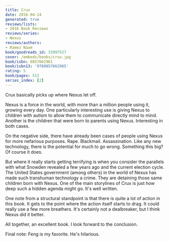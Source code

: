 ```yaml
---
title: Crux
date: 2016-04-24
generated: true
reviews/lists:
- 2016 Book Reviews
reviews/series:
- Nexus
reviews/authors:
- Ramez Naam
book/goodreads_id: 15997527
cover: /embeds/books/crux.jpg
book/isbn: 0857662961
book/isbn13: '9780857662965'
rating: 5
book/pages: 512
series_index: [2]
---
```

Crux basically picks up where Nexus let off.  

Nexus is a force in the world, with more than a million people using it, growing every day. One particularly interesting use is giving Nexus to children with autism to allow them to communicate directly mind to mind. Another is the children that were born to parents using Nexus. Interesting in both cases.  

<!--more-->

On the negative side, there have already been cases of people using Nexus for more nefarious purposes. Rape. Blackmail. Assassination. Like any new technology, there is the potential for much to go wrong. Something this big? Of course it does.  

But where it really starts getting terrifying is when you consider the parallels with what Snowden revealed a few years ago and the current election cycle. The United States government (among others) in the world of Nexus has made such transhuman technology a crime. They are detaining those same children born with Nexus. One of the main storylines of Crux is just how deep such a hidden agenda might go. It's well written.  

One note from a structural standpoint is that there is quite a lot of action in this book. It gets to the point where the action itself starts to drag. It could really use a few more breathers. It's certainly not a dealbreaker, but I think Nexus did it better.  

All together, an excellent book. I look forward to the conclusion.  

Final note: Feng is my favorite. He's hilarious.